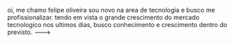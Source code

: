 oi, me chamo felipe oliveira
sou novo na area de tecnologia e busco me profissionalizar.
tendo em vista o grande crescimento do mercado tecnologico nos ultimos dias, busco conhecimento e crescimento dentro do previsto.
--->

